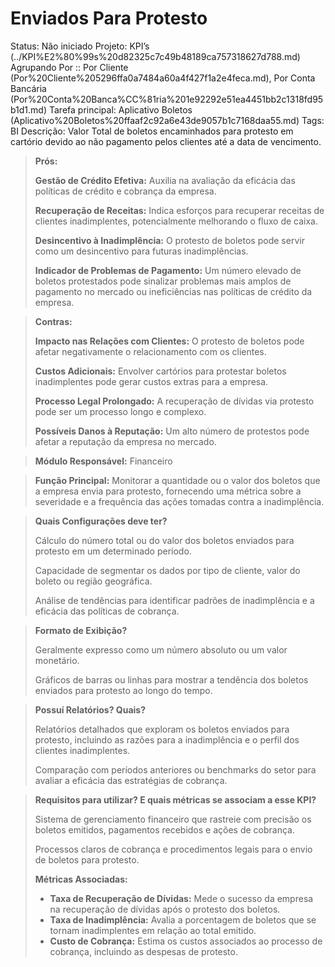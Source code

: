 # Enviados Para Protesto

Status: Não iniciado
Projeto: KPI’s (../KPI%E2%80%99s%20d82325c7c49b48189ca757318627d788.md)
Agrupando Por :: Por Cliente (Por%20Cliente%205296ffa0a7484a60a4f427f1a2e4feca.md), Por Conta Bancária (Por%20Conta%20Banca%CC%81ria%201e92292e51ea4451bb2c1318fd95b1d1.md)
Tarefa principal: Aplicativo Boletos (Aplicativo%20Boletos%20ffaaf2c92a6e43de9057b1c7168daa55.md)
Tags: BI
Descrição: Valor Total de boletos encaminhados para protesto em cartório devido ao não pagamento pelos clientes até a data de vencimento.

> **Prós:**
> 
> 
> **Gestão de Crédito Efetiva:** Auxilia na avaliação da eficácia das políticas de crédito e cobrança da empresa.
> 
> **Recuperação de Receitas:** Indica esforços para recuperar receitas de clientes inadimplentes, potencialmente melhorando o fluxo de caixa.
> 
> **Desincentivo à Inadimplência:** O protesto de boletos pode servir como um desincentivo para futuras inadimplências.
> 
> **Indicador de Problemas de Pagamento:** Um número elevado de boletos protestados pode sinalizar problemas mais amplos de pagamento no mercado ou ineficiências nas políticas de crédito da empresa.
> 

> **Contras:**
> 
> 
> **Impacto nas Relações com Clientes:** O protesto de boletos pode afetar negativamente o relacionamento com os clientes.
> 
> **Custos Adicionais:** Envolver cartórios para protestar boletos inadimplentes pode gerar custos extras para a empresa.
> 
> **Processo Legal Prolongado:** A recuperação de dívidas via protesto pode ser um processo longo e complexo.
> 
> **Possíveis Danos à Reputação:** Um alto número de protestos pode afetar a reputação da empresa no mercado.
> 

> **Módulo Responsável:**
Financeiro
> 

> **Função Principal:**
Monitorar a quantidade ou o valor dos boletos que a empresa envia para protesto, fornecendo uma métrica sobre a severidade e a frequência das ações tomadas contra a inadimplência.
> 

> **Quais Configurações deve ter?**
> 
> 
> Cálculo do número total ou do valor dos boletos enviados para protesto em um determinado período.
> 
> Capacidade de segmentar os dados por tipo de cliente, valor do boleto ou região geográfica.
> 
> Análise de tendências para identificar padrões de inadimplência e a eficácia das políticas de cobrança.
> 

> **Formato de Exibição?**
> 
> 
> Geralmente expresso como um número absoluto ou um valor monetário.
> 
> Gráficos de barras ou linhas para mostrar a tendência dos boletos enviados para protesto ao longo do tempo.
> 

> **Possuí Relatórios? Quais?**
> 
> 
> Relatórios detalhados que exploram os boletos enviados para protesto, incluindo as razões para a inadimplência e o perfil dos clientes inadimplentes.
> 
> Comparação com períodos anteriores ou benchmarks do setor para avaliar a eficácia das estratégias de cobrança.
> 

> **Requisitos para utilizar? E quais métricas se associam a esse KPI?**
> 
> 
> Sistema de gerenciamento financeiro que rastreie com precisão os boletos emitidos, pagamentos recebidos e ações de cobrança.
> 
> Processos claros de cobrança e procedimentos legais para o envio de boletos para protesto.
> 
> **Métricas Associadas:**
> 
> - **Taxa de Recuperação de Dívidas:** Mede o sucesso da empresa na recuperação de dívidas após o protesto dos boletos.
> - **Taxa de Inadimplência:** Avalia a porcentagem de boletos que se tornam inadimplentes em relação ao total emitido.
> - **Custo de Cobrança:** Estima os custos associados ao processo de cobrança, incluindo as despesas de protesto.